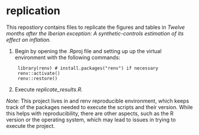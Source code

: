 # replication

This repostiory contains files to replicate the figures and tables in *Twelve months after the Iberian exception: A synthetic-controls estimation of its effect on inflation.* 

1. Begin by opening the .Rproj file and setting up up the virtual environment with the following commands:

        library(renv) # install.packages("renv") if necessary
        renv::activate()
        renv::restore()

2. Execute *replicate_results.R.*

*Note:* This project lives in and renv reproducible environment, which keeps track of the packages needed to execute the scripts and their version. While this helps with reproducibility, there are other aspects, such as the R version or the operating system, which may lead to issues in trying to execute the project.
